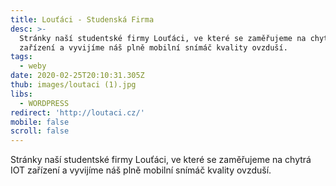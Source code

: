 ```yaml
---
title: Louťáci - Studenská Firma
desc: >-
  Stránky naší studentské firmy Louťáci, ve které se zaměřujeme na chytrá IOT
  zařízení a vyvijíme náš plně mobilní snímáč kvality ovzduší.
tags:
  - weby
date: 2020-02-25T20:10:31.305Z
thub: images/loutaci (1).jpg
libs:
  - WORDPRESS
redirect: 'http://loutaci.cz/'
mobile: false
scroll: false
---
```

Stránky naší studentské firmy Louťáci, ve které se zaměřujeme na chytrá IOT zařízení a vyvijíme náš plně mobilní snímáč kvality ovzduší.
